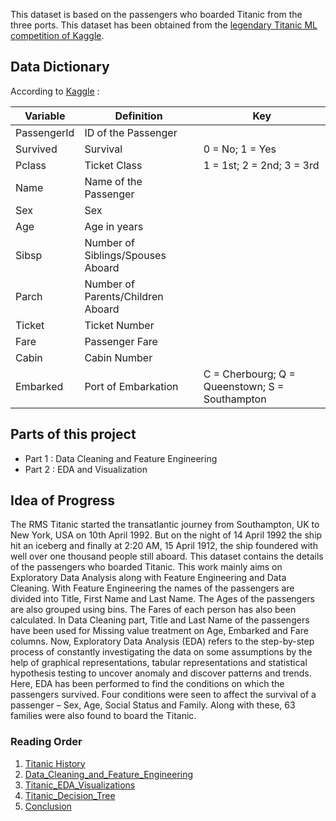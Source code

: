This dataset is based on the passengers who boarded Titanic from the three ports. This dataset has been obtained from the [legendary Titanic ML competition of Kaggle](https://www.kaggle.com/c/titanic/).
## Data Dictionary
According to [Kaggle](https://www.kaggle.com/c/titanic/data?select=train.csv) :

Variable    | Definition          | Key
------------|---------------------|-------------
PassengerId | ID of the Passenger |
Survived    | Survival            |0 = No; 1 = Yes
Pclass      | Ticket Class        |1 = 1st; 2 = 2nd; 3 = 3rd
Name        | Name of the Passenger |
Sex         | Sex                 |
Age         | Age in years        |
Sibsp       | Number of Siblings/Spouses Aboard |
Parch       | Number of Parents/Children Aboard |
Ticket      | Ticket Number       |
Fare        | Passenger Fare      |
Cabin       | Cabin Number        |
Embarked    | Port of Embarkation |C = Cherbourg; Q = Queenstown; S = Southampton

## Parts of this project
- Part 1 : Data Cleaning and Feature Engineering
- Part 2 : EDA and Visualization

## Idea of Progress
The RMS Titanic started the transatlantic journey from Southampton, UK to New York, USA on 10th April 1992. But on the night of 14 April 1992 the ship hit an iceberg and finally at 2:20 AM, 15 April 1912, the ship foundered with well over one thousand people still aboard. This dataset contains the details of the passengers who boarded Titanic. This work mainly aims on Exploratory Data Analysis along with Feature Engineering and Data Cleaning. With Feature Engineering the names of the passengers are divided into Title, First Name and Last Name. The Ages of the passengers are also grouped using bins. The Fares of each person has also been calculated. In Data Cleaning part, Title and Last Name of the passengers have been used for Missing value treatment on Age, Embarked and Fare columns. Now, Exploratory Data Analysis (EDA) refers to the step-by-step process of constantly investigating the data on some assumptions by the help of graphical representations, tabular representations and statistical hypothesis testing to uncover anomaly and discover patterns and trends. Here, EDA has been performed to find the conditions on which the passengers survived. Four conditions were seen to affect the survival of a passenger – Sex, Age, Social Status and Family. Along with these, 63 families were also found to board the Titanic. 

### Reading Order
1. [Titanic History](https://github.com/Adi-ds/Titanic_Kaggle/blob/main/Titanic%20History.md)
2. [Data_Cleaning_and_Feature_Engineering](https://github.com/Adi-ds/Titanic_Kaggle/blob/main/Data_Cleaning_and_Feature_Engineering.ipynb)
3. [Titanic_EDA_Visualizations](https://github.com/Adi-ds/Titanic_Kaggle/blob/main/Titanic_EDA_Visualizations.ipynb)
4. [Titanic_Decision_Tree](https://github.com/Adi-ds/Titanic_Kaggle/tree/main/Titanic_Decision_Tree)
5. [Conclusion](https://github.com/Adi-ds/Titanic_Kaggle/blob/main/Conclusion.md)
